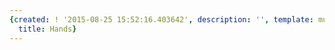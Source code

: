 ```yaml
---
{created: ! '2015-08-25 15:52:16.403642', description: '', template: muscle.html,
  title: Hands}
---
```


